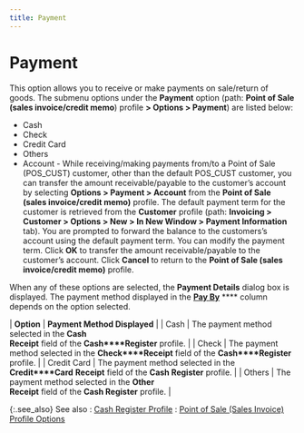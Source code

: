 ```yaml
---
title: Payment
---
```


# Payment


This option allows you to receive or make payments on sale/return of  goods. The submenu options under the **Payment**  option (path: **Point of Sale (sales invoice/credit 
 memo**) profile **&gt; Options &gt; 
 Payment**) are listed below:

- Cash
- Check
- Credit Card
- Others
- Account - While  receiving/making payments from/to a Point of Sale (POS\_CUST) customer,  other than the default POS\_CUST customer, you can transfer the amount  receivable/payable to the customer’s account by selecting **Options 
 &gt; Payment &gt; Account** from the **Point 
 of Sale (sales invoice/credit memo)** profile. The default payment  term for the customer is retrieved from the **Customer**  profile (path: **Invoicing &gt; Customer 
 &gt; Options &gt; New &gt; In New Window &gt; Payment Information** tab).  You are prompted to forward the balance to the customers’s account using  the default payment term. You can modify the payment term. Click **OK** to transfer the amount receivable/payable  to the customer’s account. Click **Cancel**  to return to the **Point of Sale (sales 
 invoice/credit memo)** profile.



When any of these options are selected, the **Payment 
 Details** dialog box is displayed. The payment method displayed in  the [**Pay By**]({{site.pos_baseurl}}/pos-trans/create-pos-doc/pos-receipts/payment-dlg/payment_reference_details_payment_details_dialog_pos_receipts.html) **** column depends on the option selected.


| **Option** | **Payment Method Displayed** |
| Cash | The payment method selected in the **Cash <br/> Receipt** field of the **Cash****Register** profile. |
| Check | The payment method selected in the **Check****Receipt** field of the **Cash****Register** profile. |
| Credit Card | The payment method selected in the **Credit****Card** **Receipt**  field of the **Cash Register** profile. |
| Others | The payment method selected in the **Other <br/> Receipt** field of the **Cash Register** profile. |



{:.see_also}
See also
: [Cash  Register Profile]({{site.pos_baseurl}}/pos-setup/cash-registers/setup/profile/the_cash_register_profilepos_set_up.html)
: [Point  of Sale (Sales Invoice) Profile Options]({{site.pos_baseurl}}/pos-trans/create-pos-doc/pos-si-profile/options/point_of_sale_invoice_options.html)
